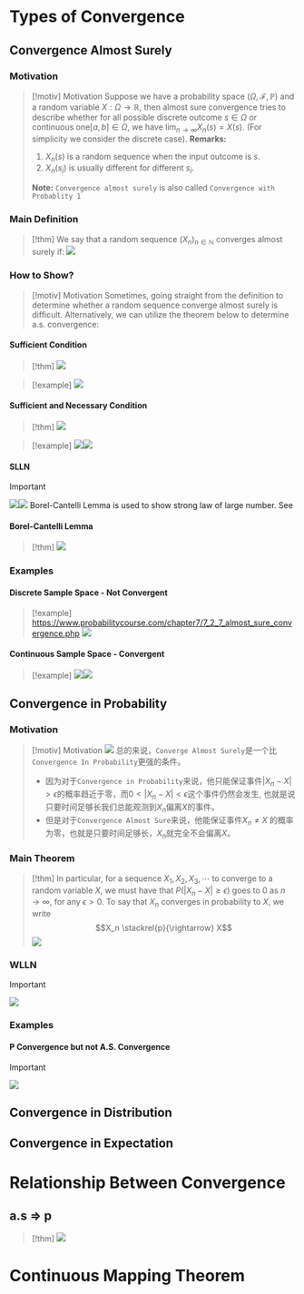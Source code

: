 # Types of Convergence 
## Convergence Almost Surely
### Motivation
> [!motiv] Motivation
> Suppose we have a probability space $(\Omega,\mathcal{F},\mathbb{P})$ and a random variable $X:\Omega\to \mathbb{R}$, then almost sure convergence tries to describe whether for all possible discrete outcome $s\in \Omega$ or continuous one$[a,b]\in \Omega$, we have $\lim_{n\to \infty}X_n(s)=X(s)$. (For simplicity we consider the discrete case).
> **Remarks:**
> 1. $X_n(s)$ is a random sequence when the input outcome is $s$.
> 2. $X_n(s_i)$ is usually different for different $s_{i}$.
> 
> **Note:**
> `Convergence almost surely` is also called `Convergence with Probablity 1`

### Main Definition
> [!thm] 
> We say that a random sequence $(X_n)_{n\in \mathbb{N}}$ converges almost surely if:
> ![](Convergence%20Theory.assets/image-20231109173519754.png)



### How to Show?
> [!motiv] Motivation
> Sometimes, going straight from the definition to determine whether a random sequence converge almost surely is difficult. 
> Alternatively, we can utilize the theorem below to determine a.s. convergence:


#### Sufficient Condition
> [!thm]
> ![](Convergence%20Theory.assets/image-20231109180656666.png)

> [!example]
> ![](Convergence%20Theory.assets/image-20231109181402769.png)


#### Sufficient and Necessary Condition
> [!thm]
> ![](Convergence%20Theory.assets/image-20231109180714274.png)

> [!example]
> ![](Convergence%20Theory.assets/image-20231109222948150.png)![](Convergence%20Theory.assets/image-20231109222953016.png)



#### SLLN
> [!important]
> ![](Convergence%20Theory.assets/image-20231110102910609.png)![](Convergence%20Theory.assets/image-20240126153933864.png)
> Borel-Cantelli Lemma is used to show strong law of large number. See 


#### Borel-Cantelli Lemma
> [!thm]
> ![](Convergence%20Theory.assets/image-20240126154051288.png)








### Examples
#### Discrete Sample Space - Not Convergent
> [!example]
> https://www.probabilitycourse.com/chapter7/7_2_7_almost_sure_convergence.php
> ![](Convergence%20Theory.assets/image-20231109173636369.png)


#### Continuous Sample Space - Convergent
> [!example]
> ![](Convergence%20Theory.assets/image-20231109180010709.png)![](Convergence%20Theory.assets/image-20231109222932099.png)




## Convergence in Probability
### Motivation
> [!motiv] Motivation
> ![](Convergence%20Theory.assets/image-20231110102423742.png)
> 总的来说，`Converge Almost Surely`是一个比`Convergence In Probability`更强的条件。
> - 因为对于`Convergence in Probability`来说，他只能保证事件$|X_n-X|>\epsilon$的概率趋近于零，而$0<|X_n-X|<\epsilon$这个事件仍然会发生, 也就是说只要时间足够长我们总能观测到$X_n$偏离$X$的事件。
> - 但是对于`Convergence Almost Sure`来说，他能保证事件$X_n\neq X$ 的概率为零，也就是只要时间足够长，$X_n$就完全不会偏离$X$。




### Main Theorem
> [!thm]
> In particular, for a sequence $X_1, X_2, X_3, \cdots$ to converge to a random variable $X$, we must have that $P\left(\left|X_n-X\right| \geq \epsilon\right)$ goes to 0 as $n \rightarrow \infty$, for any $\epsilon>0$. To say that $X_n$ converges in probability to $X$, we write$$X_n \stackrel{p}{\rightarrow} X$$![](Convergence%20Theory.assets/image-20231109223821031.png)


### WLLN
> [!important]
> ![](Convergence%20Theory.assets/image-20231110103100145.png)


### Examples
#### P Convergence but not A.S. Convergence
> [!important]
> ![](Convergence%20Theory.assets/image-20231110103608173.png)




## Convergence in Distribution



## Convergence in Expectation




# Relationship Between Convergence
## a.s => p
> [!thm]
> ![](Convergence%20Theory.assets/image-20231109223356198.png)









# Continuous Mapping Theorem